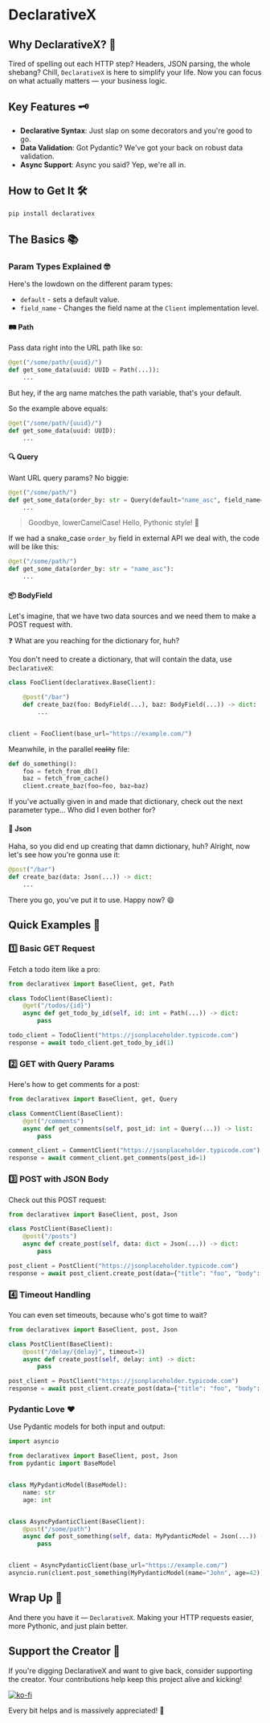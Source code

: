 # DeclarativeX

## Why DeclarativeX? 🤔

Tired of spelling out each HTTP step? Headers, JSON parsing, the whole shebang? Chill, `DeclarativeX` is here to simplify your life. Now you can focus on what actually matters — your business logic.

## Key Features 🗝️

- **Declarative Syntax**: Just slap on some decorators and you're good to go.
- **Data Validation**: Got Pydantic? We've got your back on robust data validation.
- **Async Support**: Async you said? Yep, we're all in.

## How to Get It 🛠

```bash
pip install declarativex
```

## The Basics 📚

### Param Types Explained 🤓

Here's the lowdown on the different param types:

- `default` - sets a default value.
- `field_name` - Changes the field name at the `Client` implementation level.

#### 🛤️ Path

Pass data right into the URL path like so:

```python
@get("/some/path/{uuid}/")
def get_some_data(uuid: UUID = Path(...)):
    ...
```

But hey, if the arg name matches the path variable, that's your default.

So the example above equals:

```python
@get("/some/path/{uuid}/")
def get_some_data(uuid: UUID):
    ...
```

#### 🔍 Query

Want URL query params? No biggie:

```python
@get("/some/path/")
def get_some_data(order_by: str = Query(default="name_asc", field_name="orderBy")):
    ...
```

> Goodbye, lowerCamelCase! Hello, Pythonic style! 🐍

If we had a snake_case `order_by` field in external API we deal with, the code will be like this:

```python
@get("/some/path/")
def get_some_data(order_by: str = "name_asc"):
    ...
```

#### 📦 BodyField

Let's imagine, that we have two data sources and we need them to make a POST request with.

❓ What are you reaching for the dictionary for, huh?

You don't need to create a dictionary, that will contain the data, use `DeclarativeX`:

```python
class FooClient(declarativex.BaseClient):

    @post("/bar")
    def create_baz(foo: BodyField(...), baz: BodyField(...)) -> dict:
        ...


client = FooClient(base_url="https://example.com/")
```

Meanwhile, in the parallel ~~reality~~ file:

```python
def do_something():
    foo = fetch_from_db()
    baz = fetch_from_cache()
    client.create_baz(foo=foo, baz=baz)
```

If you've actually given in and made that dictionary, check out the next parameter type... Who did I even bother for?

#### 📄 Json

Haha, so you did end up creating that damn dictionary, huh? Alright, now let's see how you're gonna use it:

```python
@post("/bar")
def create_baz(data: Json(...)) -> dict:
    ...

```

There you go, you've put it to use. Happy now? 😄

## Quick Examples 🚀

### 1️⃣ Basic GET Request

Fetch a todo item like a pro:

```python
from declarativex import BaseClient, get, Path

class TodoClient(BaseClient):
    @get("/todos/{id}")
    async def get_todo_by_id(self, id: int = Path(...)) -> dict:
        pass

todo_client = TodoClient("https://jsonplaceholder.typicode.com")
response = await todo_client.get_todo_by_id(1)
```

### 2️⃣ GET with Query Params

Here's how to get comments for a post:

```python
from declarativex import BaseClient, get, Query

class CommentClient(BaseClient):
    @get("/comments")
    async def get_comments(self, post_id: int = Query(...)) -> list:
        pass

comment_client = CommentClient("https://jsonplaceholder.typicode.com")
response = await comment_client.get_comments(post_id=1)
```

### 3️⃣ POST with JSON Body

Check out this POST request:

```python
from declarativex import BaseClient, post, Json

class PostClient(BaseClient):
    @post("/posts")
    async def create_post(self, data: dict = Json(...)) -> dict:
        pass

post_client = PostClient("https://jsonplaceholder.typicode.com")
response = await post_client.create_post(data={"title": "foo", "body": "bar", "userId": 1})
```

### 4️⃣ Timeout Handling

You can even set timeouts, because who's got time to wait?

```python
from declarativex import BaseClient, post, Json

class PostClient(BaseClient):
    @post("/delay/{delay}", timeout=3)
    async def create_post(self, delay: int) -> dict:
        pass

post_client = PostClient("https://jsonplaceholder.typicode.com")
response = await post_client.create_post(data={"title": "foo", "body": "bar", "userId": 1})
```

### Pydantic Love ❤️

Use Pydantic models for both input and output:

```python
import asyncio

from declarativex import BaseClient, post, Json
from pydantic import BaseModel


class MyPydanticModel(BaseModel):
    name: str
    age: int


class AsyncPydanticClient(BaseClient):
    @post("/some/path")
    async def post_something(self, data: MyPydanticModel = Json(...)) -> MyPydanticModel:
        pass


client = AsyncPydanticClient(base_url="https://example.com/")
asyncio.run(client.post_something(MyPydanticModel(name="John", age=42))
```

## Wrap Up 🌯

And there you have it — `DeclarativeX`. Making your HTTP requests easier, more Pythonic, and just plain better.

## Support the Creator 🙌
If you're digging DeclarativeX and want to give back, consider supporting the creator. Your contributions help keep this project alive and kicking!

[![ko-fi](https://ko-fi.com/img/githubbutton_sm.svg)](https://ko-fi.com/E1E2OL196)

Every bit helps and is massively appreciated! 🌟
